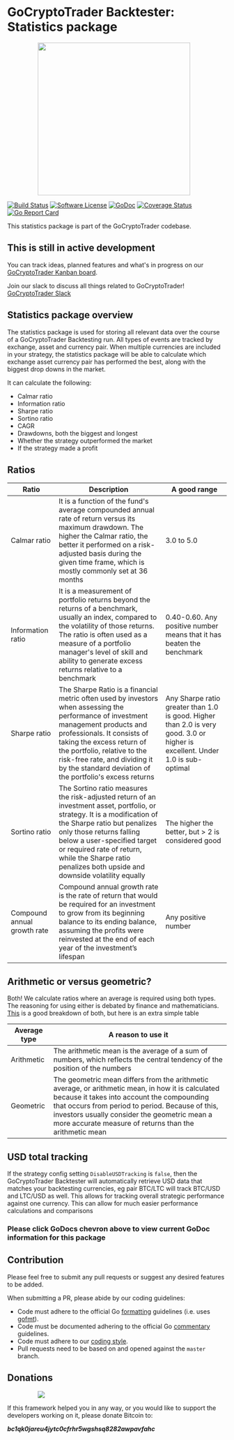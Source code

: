 # GoCryptoTrader Backtester: Statistics package

<img src="/backtester/common/backtester.png?raw=true" width="350px" height="350px" hspace="70">


[![Build Status](https://github.com/thrasher-corp/gocryptotrader/actions/workflows/tests.yml/badge.svg?branch=master)](https://github.com/thrasher-corp/gocryptotrader/actions/workflows/tests.yml)
[![Software License](https://img.shields.io/badge/License-MIT-orange.svg?style=flat-square)](https://github.com/thrasher-corp/gocryptotrader/blob/master/LICENSE)
[![GoDoc](https://godoc.org/github.com/thrasher-corp/gocryptotrader?status.svg)](https://godoc.org/github.com/thrasher-corp/gocryptotrader/backtester/eventhandlers/statistics)
[![Coverage Status](https://codecov.io/gh/thrasher-corp/gocryptotrader/graph/badge.svg?token=41784B23TS)](https://codecov.io/gh/thrasher-corp/gocryptotrader)
[![Go Report Card](https://goreportcard.com/badge/github.com/thrasher-corp/gocryptotrader)](https://goreportcard.com/report/github.com/thrasher-corp/gocryptotrader)


This statistics package is part of the GoCryptoTrader codebase.

## This is still in active development

You can track ideas, planned features and what's in progress on our [GoCryptoTrader Kanban board](https://github.com/orgs/thrasher-corp/projects/3).

Join our slack to discuss all things related to GoCryptoTrader! [GoCryptoTrader Slack](https://join.slack.com/t/gocryptotrader/shared_invite/zt-38z8abs3l-gH8AAOk8XND6DP5NfCiG_g)

## Statistics package overview

The statistics package is used for storing all relevant data over the course of a GoCryptoTrader Backtesting run. All types of events are tracked by exchange, asset and currency pair.
When multiple currencies are included in your strategy, the statistics package will be able to calculate which exchange asset currency pair has performed the best, along with the biggest drop downs in the market.

It can calculate the following:
- Calmar ratio
- Information ratio
- Sharpe ratio
- Sortino ratio
- CAGR
- Drawdowns, both the biggest and longest
- Whether the strategy outperformed the market
- If the strategy made a profit

## Ratios

| Ratio | Description | A good range |
| ----- | ----------- | ------------ |
| Calmar ratio |  It is a function of the fund's average compounded annual rate of return versus its maximum drawdown. The higher the Calmar ratio, the better it performed on a risk-adjusted basis during the given time frame, which is mostly commonly set at 36 months | 3.0 to 5.0 |
| Information ratio| It is a measurement of portfolio returns beyond the returns of a benchmark, usually an index, compared to the volatility of those returns. The ratio is often used as a measure of a portfolio manager's level of skill and ability to generate excess returns relative to a benchmark | 0.40-0.60. Any positive number means that it has beaten the benchmark |
| Sharpe ratio | The Sharpe Ratio is a financial metric often used by investors when assessing the performance of investment management products and professionals. It consists of taking the excess return of the portfolio, relative to the risk-free rate, and dividing it by the standard deviation of the portfolio's excess returns | Any Sharpe ratio greater than 1.0 is good. Higher than 2.0 is very good. 3.0 or higher is excellent. Under 1.0 is sub-optimal |
| Sortino ratio | The Sortino ratio measures the risk-adjusted return of an investment asset, portfolio, or strategy. It is a modification of the Sharpe ratio but penalizes only those returns falling below a user-specified target or required rate of return, while the Sharpe ratio penalizes both upside and downside volatility equally | The higher the better, but > 2 is considered good |
| Compound annual growth rate | Compound annual growth rate is the rate of return that would be required for an investment to grow from its beginning balance to its ending balance, assuming the profits were reinvested at the end of each year of the investment’s lifespan | Any positive number |

## Arithmetic or versus geometric?
Both! We calculate ratios where an average is required using both types. The reasoning for using either is debated by finance and mathematicians. [This](https://www.investopedia.com/ask/answers/06/geometricmean.asp) is a good breakdown of both, but here is an extra simple table

| Average type | A reason to use it |
| ------------ | ------------------ |
| Arithmetic | The arithmetic mean is the average of a sum of numbers, which reflects the central tendency of the position of the numbers |
| Geometric | The geometric mean differs from the arithmetic average, or arithmetic mean, in how it is calculated because it takes into account the compounding that occurs from period to period. Because of this, investors usually consider the geometric mean a more accurate measure of returns than the arithmetic mean |

## USD total tracking
If the strategy config setting `DisableUSDTracking` is `false`, then the GoCryptoTrader Backtester will automatically retrieve USD data that matches your backtesting currencies, eg pair BTC/LTC will track BTC/USD and LTC/USD as well. This allows for tracking overall strategic performance against one currency. This can allow for much easier performance calculations and comparisons


### Please click GoDocs chevron above to view current GoDoc information for this package

## Contribution

Please feel free to submit any pull requests or suggest any desired features to be added.

When submitting a PR, please abide by our coding guidelines:

+ Code must adhere to the official Go [formatting](https://golang.org/doc/effective_go.html#formatting) guidelines (i.e. uses [gofmt](https://golang.org/cmd/gofmt/)).
+ Code must be documented adhering to the official Go [commentary](https://golang.org/doc/effective_go.html#commentary) guidelines.
+ Code must adhere to our [coding style](https://github.com/thrasher-corp/gocryptotrader/blob/master/doc/coding_style.md).
+ Pull requests need to be based on and opened against the `master` branch.

## Donations

<img src="https://github.com/thrasher-corp/gocryptotrader/blob/master/web/src/assets/donate.png?raw=true" hspace="70">

If this framework helped you in any way, or you would like to support the developers working on it, please donate Bitcoin to:

***bc1qk0jareu4jytc0cfrhr5wgshsq8282awpavfahc***
